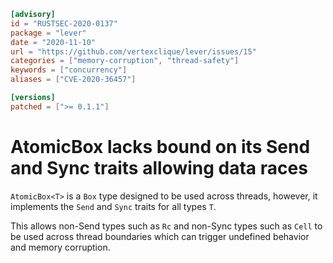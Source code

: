 ```toml
[advisory]
id = "RUSTSEC-2020-0137"
package = "lever"
date = "2020-11-10"
url = "https://github.com/vertexclique/lever/issues/15"
categories = ["memory-corruption", "thread-safety"]
keywords = ["concurrency"]
aliases = ["CVE-2020-36457"]

[versions]
patched = [">= 0.1.1"]
```

# AtomicBox<T> lacks bound on its Send and Sync traits allowing data races

`AtomicBox<T>` is a `Box` type designed to be used across threads, however, it
implements the `Send` and `Sync` traits for all types `T`.

This allows non-Send types such as `Rc` and non-Sync types such as `Cell` to
be used across thread boundaries which can trigger undefined behavior and
memory corruption.
